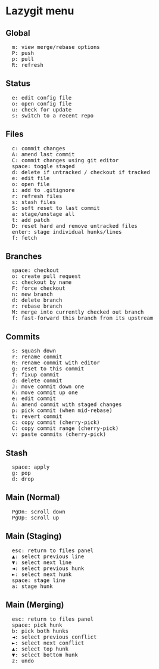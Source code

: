 # Lazygit menu

## Global

<pre>
  <kbd>m</kbd>: view merge/rebase options
  <kbd>P</kbd>: push
  <kbd>p</kbd>: pull
  <kbd>R</kbd>: refresh
</pre>

## Status

<pre>
  <kbd>e</kbd>: edit config file
  <kbd>o</kbd>: open config file
  <kbd>u</kbd>: check for update
  <kbd>s</kbd>: switch to a recent repo
</pre>

## Files

<pre>
  <kbd>c</kbd>: commit changes
  <kbd>A</kbd>: amend last commit
  <kbd>C</kbd>: commit changes using git editor
  <kbd>space</kbd>: toggle staged
  <kbd>d</kbd>: delete if untracked / checkout if tracked
  <kbd>e</kbd>: edit file
  <kbd>o</kbd>: open file
  <kbd>i</kbd>: add to .gitignore
  <kbd>r</kbd>: refresh files
  <kbd>s</kbd>: stash files
  <kbd>S</kbd>: soft reset to last commit
  <kbd>a</kbd>: stage/unstage all
  <kbd>t</kbd>: add patch
  <kbd>D</kbd>: reset hard and remove untracked files
  <kbd>enter</kbd>: stage individual hunks/lines
  <kbd>f</kbd>: fetch
</pre>

## Branches

<pre>
  <kbd>space</kbd>: checkout
  <kbd>o</kbd>: create pull request
  <kbd>c</kbd>: checkout by name
  <kbd>F</kbd>: force checkout
  <kbd>n</kbd>: new branch
  <kbd>d</kbd>: delete branch
  <kbd>r</kbd>: rebase branch
  <kbd>M</kbd>: merge into currently checked out branch
  <kbd>f</kbd>: fast-forward this branch from its upstream
</pre>

## Commits

<pre>
  <kbd>s</kbd>: squash down
  <kbd>r</kbd>: rename commit
  <kbd>R</kbd>: rename commit with editor
  <kbd>g</kbd>: reset to this commit
  <kbd>f</kbd>: fixup commit
  <kbd>d</kbd>: delete commit
  <kbd>J</kbd>: move commit down one
  <kbd>K</kbd>: move commit up one
  <kbd>e</kbd>: edit commit
  <kbd>A</kbd>: amend commit with staged changes
  <kbd>p</kbd>: pick commit (when mid-rebase)
  <kbd>t</kbd>: revert commit
  <kbd>c</kbd>: copy commit (cherry-pick)
  <kbd>C</kbd>: copy commit range (cherry-pick)
  <kbd>v</kbd>: paste commits (cherry-pick)
</pre>

## Stash

<pre>
  <kbd>space</kbd>: apply
  <kbd>g</kbd>: pop
  <kbd>d</kbd>: drop
</pre>

## Main (Normal)

<pre>
  <kbd>PgDn</kbd>: scroll down
  <kbd>PgUp</kbd>: scroll up
</pre>

## Main (Staging)

<pre>
  <kbd>esc</kbd>: return to files panel
  <kbd>▲</kbd>: select previous line
  <kbd>▼</kbd>: select next line
  <kbd>◄</kbd>: select previous hunk
  <kbd>►</kbd>: select next hunk
  <kbd>space</kbd>: stage line
  <kbd>a</kbd>: stage hunk
</pre>

## Main (Merging)

<pre>
  <kbd>esc</kbd>: return to files panel
  <kbd>space</kbd>: pick hunk
  <kbd>b</kbd>: pick both hunks
  <kbd>◄</kbd>: select previous conflict
  <kbd>►</kbd>: select next conflict
  <kbd>▲</kbd>: select top hunk
  <kbd>▼</kbd>: select bottom hunk
  <kbd>z</kbd>: undo
</pre>
